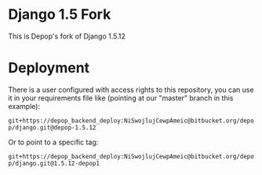 # Django 1.5 Fork

This is Depop's fork of Django 1.5.12

# Deployment

There is a user configured with access rights to this repository, you can use
it in your requirements file like (pointing at our "master" branch in this example):

`git+https://depop_backend_deploy:NiSwojlujCewpAmeic@bitbucket.org/depop/django.git@depop-1.5.12`

Or to point to a specific tag:

`git+https://depop_backend_deploy:NiSwojlujCewpAmeic@bitbucket.org/depop/django.git@1.5.12-depop1`
